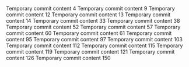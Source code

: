 Temporary commit content 4
Temporary commit content 9
Temporary commit content 12
Temporary commit content 13
Temporary commit content 14
Temporary commit content 33
Temporary commit content 38
Temporary commit content 52
Temporary commit content 57
Temporary commit content 60
Temporary commit content 61
Temporary commit content 95
Temporary commit content 97
Temporary commit content 103
Temporary commit content 112
Temporary commit content 115
Temporary commit content 119
Temporary commit content 121
Temporary commit content 126
Temporary commit content 150
